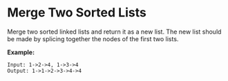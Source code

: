 # Merge Two Sorted Lists

Merge two sorted linked lists and return it as a new list. The new list should be made by splicing together the nodes of the first two lists.

__Example:__

```pseudo
Input: 1->2->4, 1->3->4
Output: 1->1->2->3->4->4
```